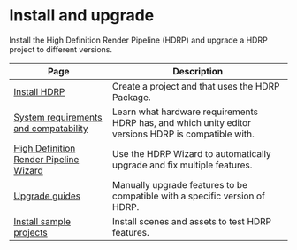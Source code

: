 # Install and upgrade

Install the High Definition Render Pipeline (HDRP) and upgrade a HDRP project to different versions.

| Page| Description|
|-| ------------------------------------------------------------ |
| [Install HDRP](install-hdrp.md)                              | Create a project and that uses the HDRP Package.             |
| [System requirements and compatability](System-Requirements.md) | Learn what hardware requirements HDRP has, and which unity editor versions HDRP is compatible with. |
| [High Definition Render Pipeline Wizard](Render-Pipeline-Wizard.md) | Use the HDRP Wizard to automatically upgrade and fix multiple features. |
| [Upgrade guides](upgrade-guides.md)                          | Manually upgrade features to be compatible with a specific version of HDRP. |
| [Install sample projects](install-sample-projects.md)        | Install scenes and assets to test HDRP features.             |

